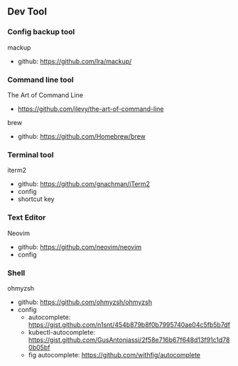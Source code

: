 ## Dev Tool

### Config backup tool
mackup
- github: https://github.com/lra/mackup/

### Command line tool
The Art of Command Line
- https://github.com/jlevy/the-art-of-command-line

brew
- github: https://github.com/Homebrew/brew

### Terminal tool
iterm2
- github: https://github.com/gnachman/iTerm2
- config
- shortcut key

### Text Editor
Neovim
- github: https://github.com/neovim/neovim
- config

### Shell
ohmyzsh
- github: https://github.com/ohmyzsh/ohmyzsh
- config
  - autocomplete: https://gist.github.com/n1snt/454b879b8f0b7995740ae04c5fb5b7df
  - kubectl-autocomplete: https://gist.github.com/GusAntoniassi/2f58e716b67f648d13f91c1d780b05bf
  - fig autocomplete: https://github.com/withfig/autocomplete
 
